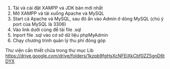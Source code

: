 
1. Tải và cài đặt XAMPP và JDK bản mới nhất
2. Mở XAMPP và tải xuống Apache và MySQL 
3. Start cả Apache và MySQL, sau đó ấn vào Admin ở dòng MySQL (chú ý port của MySQL là 3306) 
4. Vào link dưới cùng để tải file .sql
5. Inport file .sql vào cơ sở dữ liệu phpMyAdmin
6. Chạy chương trình quản lý thu phí đóng góp

Thư viện cần thiết chứa trong thư mục Lib
https://drive.google.com/drive/folders/1kzpb9fgHsXcNFEiXkCbf0ZZ5gnD6tDYX
